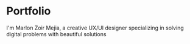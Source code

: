 # Portfolio
I'm Marlon Zoir Mejia, a creative UX/UI designer specializing in solving digital problems with beautiful solutions
